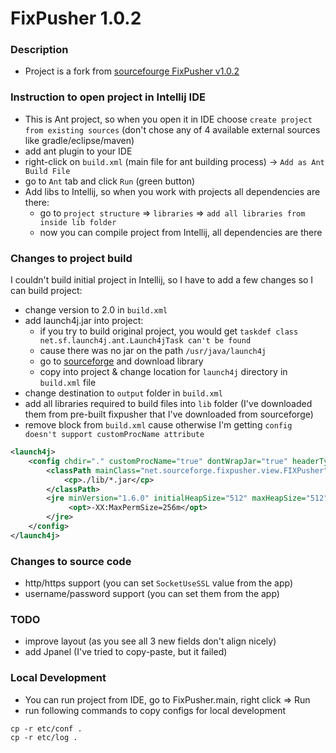 # FixPusher 1.0.2

### Description
* Project is a fork from [sourcefourge FixPusher v1.0.2](https://sourceforge.net/projects/fixpusher/files/Version%201.0.2/src)

### Instruction to open project in Intellij IDE
* This is Ant project, so when you open it in IDE choose `create project from existing sources` (don't chose any of 4 available external sources like gradle/eclipse/maven)
* add ant plugin to your IDE
* right-click on `build.xml` (main file for ant building process) -> `Add as Ant Build File`
* go to `Ant` tab and click `Run` (green button)
* Add libs to Intellij, so when you work with projects all dependencies are there:
    * go to `project structure` => `libraries` => `add all libraries from inside lib folder`
    * now you can compile project from Intellij, all dependencies are there

### Changes to project build
I couldn't build initial project in Intellij, so I have to add a few changes so I can build project:
* change version to 2.0 in `build.xml`
* add launch4j.jar into project:
    * if you try to build original project, you would get `taskdef class net.sf.launch4j.ant.Launch4jTask can't be found`
    * cause there was no jar on the path `/usr/java/launch4j` 
    * go to [sourceforge](https://sourceforge.net/projects/launch4j) and download library
    * copy into project & change location for `launch4j` directory in `build.xml` file
* change destination to `output` folder in `build.xml`
* add all libraries required to build files into `lib` folder (I've downloaded them from pre-built fixpusher that I've downloaded from sourceforge)
* remove block from `build.xml` cause otherwise I'm getting `config doesn't support customProcName attribute`
```xml
<launch4j>
    <config chdir="." customProcName="true" dontWrapJar="true" headerType="gui" icon="etc/windows/f-logo.ico" outfile="${dist}/windows/fixpusher/FIX Pusher.exe">
        <classPath mainClass="net.sourceforge.fixpusher.view.FIXPusher">
            <cp>./lib/*.jar</cp>
        </classPath>
        <jre minVersion="1.6.0" initialHeapSize="512" maxHeapSize="512">
             <opt>-XX:MaxPermSize=256m</opt>
        </jre>
    </config>
</launch4j>
```

### Changes to source code
* http/https support (you can set `SocketUseSSL` value from the app)
* username/password support (you can set them from the app)

### TODO
* improve layout (as you see all 3 new fields don't align nicely)
* add Jpanel (I've tried to copy-paste, but it failed)

### Local Development
* You can run project from IDE, go to FixPusher.main, right click => Run
* run following commands to copy configs for local development
```shell script
cp -r etc/conf .
cp -r etc/log .
```